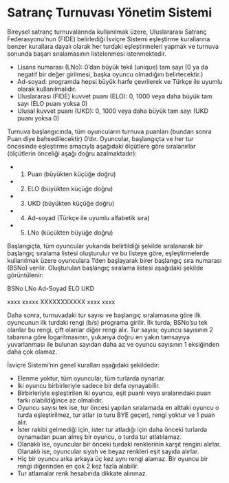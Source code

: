 # Satranç Turnuvası Yönetim Sistemi

Bireysel satranç turnuvalarında kullanılmak üzere, Uluslararası Satranç Federasyonu’nun (FIDE)
belirlediği İsviçre Sistemi eşleştirme kurallarına benzer kurallara dayalı olarak her turdaki
eşleştirmeleri yapmak ve turnuva sonunda başarı sıralamasının listelenmesi istenmektedir.

- Lisans numarası (LNo): 0’dan büyük tekil (unique) tam sayı (0 ya da negatif bir değer girilmesi, başka oyuncu olmadığını belirtecektir.)
- Ad-soyad: programda hepsi büyük harfe çevrilerek ve Türkçe ile uyumlu olarak kullanılmalıdır.
- Uluslararası (FIDE) kuvvet puanı (ELO): 0, 1000 veya daha büyük tam sayı (ELO puanı yoksa 0)
- Ulusal kuvvet puanı (UKD): 0, 1000 veya daha büyük tam sayı (UKD puanı yoksa 0)

Turnuva başlangıcında, tüm oyuncuların turnuva puanları (bundan sonra Puan diye
bahsedilecektir) 0’dır. Oyuncular, başlangıçta ve her tur öncesinde eşleştirme amacıyla aşağıdaki
ölçütlere göre sıralanırlar (ölçütlerin önceliği aşağı doğru azalmaktadır):

- 1. Puan (büyükten küçüğe doğru)
- 2. ELO (büyükten küçüğe doğru)
- 3. UKD (büyükten küçüğe doğru)
- 4. Ad-soyad (Türkçe ile uyumlu alfabetik sıra)
- 5. LNo (küçükten büyüğe doğru)

Başlangıçta, tüm oyuncular yukarıda belirtildiği şekilde sıralanarak bir başlangıç sıralama listesi
oluşturulur ve bu listeye göre, eşleştirmelerde kullanılmak üzere oyunculara 1’den başlayarak
birer başlangıç sıra numarası (BSNo) verilir. Oluşturulan başlangıç sıralama listesi aşağıdaki
şekilde görüntülenir:

BSNo   LNo   Ad-Soyad      ELO   UKD

xxxx xxxxx   XXXXXXXXXXX  xxxx  xxxx   

Daha sonra, turnuvadaki tur sayısı ve başlangıç sıralamasına göre ilk oyuncunun ilk turdaki rengi
(b/s) programa girilir. İlk turda, BSNo’su tek olanlar bu rengi, çift olanlar diğer rengi alır. Tur
sayısı; oyuncu sayısının 2 tabanına göre logaritmasının, yukarıya doğru en yakın tamsayıya
yuvarlanması ile bulunan sayıdan daha az ve oyuncu sayısının 1 eksiğinden daha çok olamaz.

İsviçre Sistemi’nin genel kuralları aşağıdaki şekildedir:
- Elenme yoktur, tüm oyuncular, tüm turlarda oynarlar.
- İki oyuncu birbirleriyle sadece bir defa oynayabilir.
- Birbirleriyle eşleştirilen iki oyuncu, eşit puanlı veya aralarındaki puan farkı olabildiğince
az olmalıdır.
- Oyuncu sayısı tek ise, tur öncesi yapılan sıralamada en alttaki oyuncu o turda eşleştirilmez,
tur atlar (o turu BYE geçer), rengi yoktur ve 1 puan alır.
- İster rakibi gelmediği için, ister tur atladığı için daha önceki turlarda oynamadan puan
almış bir oyuncu, o turda tur atlatılamaz.
- Olanaklı ise, oyuncular bir önceki turdaki renklerinin karşıt rengini alırlar. Olanaklı ise,
oyuncular siyah ve beyaz renkleri eşit sayıda alırlar.
- Hiç bir oyuncu arka arkaya üç kez aynı rengi alamaz. Bir oyuncu bir rengi diğerinden en
çok 2 kez fazla alabilir.
- Tur atlamalar renk hesabında dikkate alınmaz.
